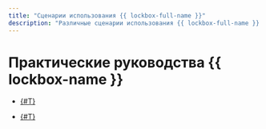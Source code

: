 ```yaml
---
title: "Сценарии использования {{ lockbox-full-name }}"
description: "Различные сценарии использования {{ lockbox-full-name }} в {{ yandex-cloud }}."
---
```


# Практические руководства {{ lockbox-name }}

* [{#T}](kubernetes-lockbox-secrets.md)


* [{#T}](ci-cd-serverless.md)
